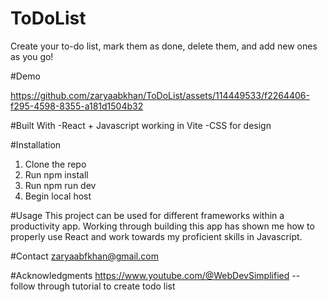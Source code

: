 # ToDoList
Create your to-do list, mark them as done, delete them, and add new ones as you go!

#Demo

https://github.com/zaryaabkhan/ToDoList/assets/114449533/f2264406-f295-4598-8355-a181d1504b32

#Built With
-React + Javascript working in Vite
-CSS for design

#Installation
1. Clone the repo
2. Run npm install
3. Run npm run dev
4. Begin local host

#Usage
This project can be used for different frameworks within a productivity app. Working through building this app has shown me how to properly use React and work towards my proficient skills in Javascript. 

#Contact
zaryaabfkhan@gmail.com

#Acknowledgments
https://www.youtube.com/@WebDevSimplified -- follow through tutorial to create todo list

